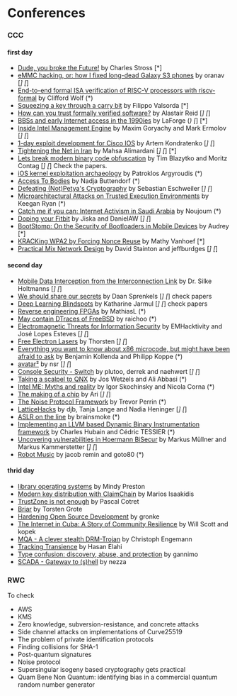 # Conferences

### CCC

#### first day

* [Dude, you broke the Future!](https://events.ccc.de/congress/2017/Fahrplan/events/9270.html) by Charles Stross [*]
* [eMMC hacking, or: how I fixed long-dead Galaxy S3 phones](https://events.ccc.de/congress/2017/Fahrplan/events/8784.html) by  oranav [*] [*]
* [End-to-end formal ISA verification of RISC-V processors with riscv-formal](https://events.ccc.de/congress/2017/Fahrplan/events/8768.html) by Clifford Wolf (*)
* [Squeezing a key through a carry bit](https://events.ccc.de/congress/2017/Fahrplan/events/9021.html) by Filippo Valsorda [*]
* [How can you trust formally verified software?](https://events.ccc.de/congress/2017/Fahrplan/events/8915.html) by Alastair Reid [*] [*]
* [BBSs and early Internet access in the 1990ies](https://events.ccc.de/congress/2017/Fahrplan/events/9034.html) by LaForge (*) [*] [*]
* [Inside Intel Management Engine](https://events.ccc.de/congress/2017/Fahrplan/events/8762.html) by Maxim Goryachy and Mark Ermolov [*] [*]
* [1-day exploit development for Cisco IOS](https://events.ccc.de/congress/2017/Fahrplan/events/8936.html) by Artem Kondratenko [*] [*]
* [Tightening the Net in Iran](https://events.ccc.de/congress/2017/Fahrplan/events/8900.html) by Mahsa Alimardani
  [*] [*] [*]
* [Lets break modern binary code obfuscation](https://events.ccc.de/congress/2017/Fahrplan/events/8789.html) by Tim Blazytko and Moritz Contag [*] [*] Check the papers.
* [iOS kernel exploitation archaeology](https://events.ccc.de/congress/2017/Fahrplan/events/8720.html) by Patroklos Argyroudis (*)
* [Access To Bodies](https://events.ccc.de/congress/2017/Fahrplan/events/9040.html) by Nadja Buttendorf (*)
* [Defeating (Not)Petya's Cryptography](https://events.ccc.de/congress/2017/Fahrplan/events/8724.html) by Sebastian Eschweiler [*] [*]
* [Microarchitectural Attacks on Trusted Execution Environments](https://events.ccc.de/congress/2017/Fahrplan/events/8950.html) by Keegan Ryan (*)
* [Catch me if you can: Internet Activism in Saudi Arabia](https://events.ccc.de/congress/2017/Fahrplan/events/9190.html) by Noujoum (*)
* [Doping your Fitbit](https://events.ccc.de/congress/2017/Fahrplan/events/8908.html) by Jiska and DanielAW [*] [*]
* [BootStomp: On the Security of Bootloaders in Mobile Devices](https://events.ccc.de/congress/2017/Fahrplan/events/9205.html) by Audrey [*]
* [KRACKing WPA2 by Forcing Nonce Reuse](https://events.ccc.de/congress/2017/Fahrplan/events/9273.html) by Mathy Vanhoef [*]
* [Practical Mix Network Design](https://events.ccc.de/congress/2017/Fahrplan/events/8974.html) by David Stainton and jeffburdges [*] [*]

#### second day

* [Mobile Data Interception from the Interconnection Link](https://events.ccc.de/congress/2017/Fahrplan/events/8879.html) by Dr. Silke Holtmanns [*] [*]
* [We should share our secrets](https://events.ccc.de/congress/2017/Fahrplan/events/8885.html) by Daan Sprenkels [*] [*] check papers
* [Deep Learning Blindspots](https://events.ccc.de/congress/2017/Fahrplan/events/8860.html) by Katharine Jarmul [*] [*] check papers
* [Reverse engineering FPGAs](https://events.ccc.de/congress/2017/Fahrplan/events/9237.html) by MathiasL (*)
* [May contain DTraces of FreeBSD](https://events.ccc.de/congress/2017/Fahrplan/events/9196.html) by raichoo (*)
* [Electromagnetic Threats for Information Security](https://events.ccc.de/congress/2017/Fahrplan/events/8920.html) by EMHacktivity and José Lopes Esteves [*] [*]
* [Free Electron Lasers](https://events.ccc.de/congress/2017/Fahrplan/events/8832.html) by Thorsten [*] [*]
* [Everything you want to know about x86 microcode, but might have been afraid to ask](https://events.ccc.de/congress/2017/Fahrplan/events/9058.html) by Benjamin Kollenda and Philipp Koppe (*)
* [avatar²](https://events.ccc.de/congress/2017/Fahrplan/events/9195.html) by nsr [*] [*]
* [Console Security - Switch](https://events.ccc.de/congress/2017/Fahrplan/events/8941.html) by plutoo, derrek and naehwert [*] [*]
* [Taking a scalpel to QNX](https://events.ccc.de/congress/2017/Fahrplan/events/8730.html) by Jos Wetzels and Ali Abbasi (*)
* [Intel ME: Myths and reality](https://events.ccc.de/congress/2017/Fahrplan/events/8782.html) by Igor Skochinsky and Nicola Corna (*)
* [The making of a chip](https://events.ccc.de/congress/2017/Fahrplan/events/9250.html) by Ari [*] [*]
* [The Noise Protocol Framework](https://events.ccc.de/congress/2017/Fahrplan/events/9222.html) by Trevor Perrin (*)
* [LatticeHacks](https://events.ccc.de/congress/2017/Fahrplan/events/9075.html) by djb, Tanja Lange and Nadia Heninger [*] [*]
* [ASLR on the line](https://events.ccc.de/congress/2017/Fahrplan/events/9135.html) by brainsmoke (*)
* [Implementing an LLVM based Dynamic Binary Instrumentation framework](https://events.ccc.de/congress/2017/Fahrplan/events/9006.html) by Charles Hubain and Cédric TESSIER (*)
* [Uncovering vulnerabilities in Hoermann BiSecur](https://events.ccc.de/congress/2017/Fahrplan/events/9029.html) by Markus Müllner and Markus Kammerstetter [*] [*]
* [Robot Music](https://events.ccc.de/congress/2017/Fahrplan/events/9150.html) by jacob remin and goto80 (*)

#### thrid day

* [library operating systems](https://events.ccc.de/congress/2017/Fahrplan/events/8949.html) by Mindy Preston
* [Modern key distribution with ClaimChain](https://events.ccc.de/congress/2017/Fahrplan/events/9094.html) by Marios Isaakidis
* [TrustZone is not enough](https://events.ccc.de/congress/2017/Fahrplan/events/8831.html) by Pascal Cotret
* [Briar](https://events.ccc.de/congress/2017/Fahrplan/events/8937.html) by Torsten Grote
* [Hardening Open Source Development](https://events.ccc.de/congress/2017/Fahrplan/events/9249.html) by gronke
* [The Internet in Cuba: A Story of Community Resilience](https://events.ccc.de/congress/2017/Fahrplan/events/8740.html) by Will Scott and kopek
* [MQA - A clever stealth DRM-Trojan](https://events.ccc.de/congress/2017/Fahrplan/events/9113.html) by Christoph Engemann
* [Tracking Transience](https://events.ccc.de/congress/2017/Fahrplan/events/9281.html) by Hasan Elahi
* [Type confusion: discovery, abuse, and protection](https://events.ccc.de/congress/2017/Fahrplan/events/8848.html) by gannimo
* [SCADA - Gateway to (s)hell](https://events.ccc.de/congress/2017/Fahrplan/events/8956.html) by nezza

### RWC

To check

* AWS
* KMS
* Zero knowledge, subversion-resistance, and concrete attacks
* Side channel attacks on implementations of Curve25519
* The problem of private identification protocols
* Finding collisions for SHA-1
* Post-quantum signatures
* Noise protocol
* Supersingular isogeny based cryptography gets practical
* Quam Bene Non Quantum: identifying bias in a commercial quantum random number generator